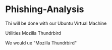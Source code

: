 # Phishing-Analysis
Thi will be done with our Ubuntu Virtual Machine

Utilities
Mozilla Thundrbird


We would ue "Mozilla Thundrbird"
